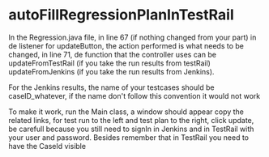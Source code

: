 # autoFillRegressionPlanInTestRail

In the Regression.java file, in line 67 (if nothing changed from your part)
in de listener for updateButton, the action performed is what needs to be
changed, in line 71, de function that the controller uses can be
updateFromTestRail (if you take the run results from testRail)
updateFromJenkins (if you take the run results from Jenkins).

For the Jenkins results, the name of your testcases should be
caseID_whatever, if the name don't follow this convention it would not work


To make it work, run the Main class, a window should appear
copy the related links, for test run to the left and test plan to 
the right, click update, be carefull because you still need to signIn
in Jenkins and in TestRail with your user and password. Besides remember that in TestRail
you need to have the CaseId visible